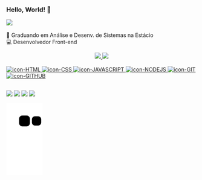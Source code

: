 ### Hello, World! 👋

<img height = "80px" src="https://user-images.githubusercontent.com/92947069/183308602-5b5810ac-0990-45e6-b448-043c239db400.gif"/>

📘  Graduando em Análise e Desenv. de Sistemas na Estácio <br>
💻  Desenvolvedor Front-end

<div align="center">
  <a href="https://github.com/gabrielcn1">
  <img height="150em" src="https://github-readme-stats.vercel.app/api?username=gabrielcn1&show_icons=true&theme=dark&include_all_commits=true&count_private=true"/>
  <img height="150em" src="https://github-readme-stats.vercel.app/api/top-langs/?username=gabrielcn1&layout=compact&langs_count=7&theme=dark"/>
</div>

<div style="display: inline_block"><br>
  <img alt="icon-HTML" width:"40" height="30" src="https://cdn.jsdelivr.net/gh/devicons/devicon/icons/html5/html5-original.svg"/>
  <img alt="icon-CSS" width:"40" height="30" src="https://cdn.jsdelivr.net/gh/devicons/devicon/icons/css3/css3-original.svg" />
  <img alt="icon-JAVASCRIPT" width:"35" height="30" src="https://cdn.jsdelivr.net/gh/devicons/devicon/icons/javascript/javascript-original.svg" />
  <img alt="icon-NODEJS" width:"40" height="30" src="https://cdn.jsdelivr.net/gh/devicons/devicon/icons/nodejs/nodejs-original.svg" />
  <img alt="icon-GIT" width:"40" height="30" src="https://cdn.jsdelivr.net/gh/devicons/devicon/icons/git/git-original.svg" />
  <img alt="icon-GITHUB" width:"40" height="30" src="https://cdn.jsdelivr.net/gh/devicons/devicon/icons/github/github-original.svg" />
</div>

 ##

<div>
  <a href="https://www.instagram.com/costa.26/" target="_blank"><img src="https://img.shields.io/badge/-Instagram-%23E4405F?style=for-the-badge&logo=instagram&logoColor=white" target="_blank"></a>
  <a href="https://www.linkedin.com/in/gabrielcn03/" target="_blank"><img src="https://img.shields.io/badge/LinkedIn-0077B5?style=for-the-badge&logo=linkedin&logoColor=white" target="_blank"></a>
  <a href="mailto:gabrielcn03@outlook.com" target="_blank"><img src="https://img.shields.io/badge/Microsoft_Outlook-0078D4?style=for-the-badge&logo=microsoft-outlook&logoColor=white" target="_blank"></a>
  <a href="https://www.twitch.tv/gmertz" target="_blank"><img src="https://img.shields.io/badge/Twitch-9146FF?style=for-the-badge&logo=twitch&logoColor=white" target="_blank"></a>
</div>

![snake gif](https://github.com/gabrielcn1/gabrielcn1/blob/output/github-contribution-grid-snake.svg)
